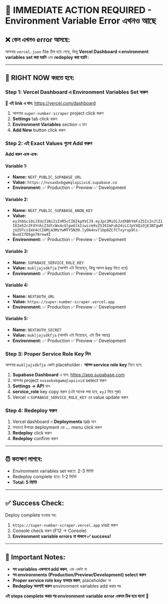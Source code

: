 # 🚨 IMMEDIATE ACTION REQUIRED - Environment Variable Error এখনও আছে

## ❌ **কেন এখনও error আসছে:**
আপনার `vercel.json` file ঠিক হয়ে গেছে, কিন্তু **Vercel Dashboard এ environment variables set করা হয়নি** এবং **redeploy করা হয়নি**।

---

## 🚀 **RIGHT NOW করতে হবে:**

### Step 1: Vercel Dashboard এ Environment Variables Set করুন

**🔗 এই link এ যান:** https://vercel.com/dashboard

1. আপনার `super-number-scraper` project click করুন
2. **Settings** tab click করুন  
3. **Environment Variables** section এ যান
4. **Add New** button click করুন

### Step 2: এই Exact Values গুলো Add করুন

**Add করুন একে একে:**

#### Variable 1:
- **Name:** `NEXT_PUBLIC_SUPABASE_URL`
- **Value:** `https://nvsaxbxbgwmqlxpiixid.supabase.co`
- **Environment:** ✅ Production ✅ Preview ✅ Development

#### Variable 2:
- **Name:** `NEXT_PUBLIC_SUPABASE_ANON_KEY`  
- **Value:** `eyJhbGciOiJIUzI1NiIsInR5cCI6IkpXVCJ9.eyJpc3MiOiJzdXBhYmFzZSIsInJlZiI6Im52c2F4YnhiZ3dtcWx4cGlpeGlkIiwicm9sZSI6ImFub24iLCJpYXQiOjE3NTgwMjU2OTcsImV4cCI6MjA3MzYwMTY5N30.lyOk4nvT1bp0ZCfCTxyrup9lc-BuxEIfD5ge78row4I`
- **Environment:** ✅ Production ✅ Preview ✅ Development

#### Variable 3:
- **Name:** `SUPABASE_SERVICE_ROLE_KEY`
- **Value:** `mukljajsdkfja` (আপনি এটা দিয়েছেন, কিন্তু আসল key দিতে হবে)
- **Environment:** ✅ Production ✅ Preview ✅ Development

#### Variable 4:
- **Name:** `NEXTAUTH_URL`
- **Value:** `https://super-number-scraper.vercel.app`  
- **Environment:** ✅ Production ✅ Preview ✅ Development

#### Variable 5:
- **Name:** `NEXTAUTH_SECRET`
- **Value:** `mukljajsdkfja` (আপনি এটা দিয়েছেন, এটা ঠিক আছে)
- **Environment:** ✅ Production ✅ Preview ✅ Development

### Step 3: Proper Service Role Key নিন

আপনার `mukljajsdkfja` একটা placeholder। **আসল service role key** নিতে হবে:

1. **Supabase Dashboard** এ যান: https://app.supabase.com
2. আপনার project `nvsaxbxbgwmqlxpiixid` select করুন
3. **Settings → API** যান  
4. **service_role** key copy করুন (এটা অনেক লম্বা হবে, `eyJ` দিয়ে শুরু)
5. Vercel এ `SUPABASE_SERVICE_ROLE_KEY` এর value update করুন

### Step 4: Redeploy করুন

1. Vercel dashboard এ **Deployments** tab যান
2. সবচেয়ে উপরের deployment এর **...** menu click করুন
3. **Redeploy** click করুন
4. **Redeploy** confirm করুন

---

## ⏰ **কতক্ষণ লাগবে:**
- Environment variables set করতে: 2-3 মিনিট
- Redeploy complete হতে: 1-2 মিনিট  
- **Total: 5 মিনিট**

---

## ✅ **Success Check:**

Deploy complete হওয়ার পর:
1. `https://super-number-scraper.vercel.app` visit করুন
2. Console check করুন (F12 → Console)  
3. **Environment variable errors না থাকলে ✅ success!**

---

## 🚨 **Important Notes:**

- **সব variables একসাথে add করুন**, এক একটা না
- **সব environments (Production/Preview/Development) select করুন**
- **Proper service role key ব্যবহার করুন**, placeholder না  
- **Redeploy অবশ্যই করুন** environment variables add করার পর

**এই steps complete করার পর environment variable error একদম ঠিক হয়ে যাবে! 🎉**
